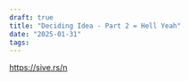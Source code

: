 ```yaml
---
draft: true
title: "Deciding Idea - Part 2 = Hell Yeah"
date: "2025-01-31"
tags: 
---
```

https://sive.rs/n